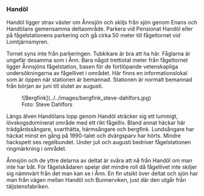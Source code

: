 ### Handöl

Handöl ligger strax väster om Ånnsjön och skiljs från sjön genom Enans och Handölans gemensamma deltaområde. Parkera vid Pensionat Handöl eller på fågelstationens parkering och gå cirka 50 meter till fågeltornet vid Lomtjärnsmyren.

Tornet syns inte från parkeringen. Tubkikare är bra att ha här. Fåglarna är ungefär desamma som i Ånn. Bara något trettiotal meter från fågeltornet ligger Ånnsjöns fågelstation, basen för de fortlöpande vetenskapliga undersökningarna av fågellivet i området. Här finns en informationslokal som är öppen när stationen är bemannad. Stationen är normalt bemannad från början av juni till slutet av augusti.

<figure>![Bergfink](../../images/bergfink_steve-dahlfors.jpg)<figcaption>Foto: Steve Dahlfors</figcaption></figure>

Längs älven Handölans lopp genom Handöl sträcker sig ett lummigt, lövskogsdominerat område med ett rikt fågelliv. Bland annat häckar här trädgårdssångare, svarthätta, härmsångare och bergfink. Lundsångare har häckat minst en gång på 1990-talet och dvärgsparv har hörts. Mindre hackspett ses regelbundet. Under juli och augusti bedriver fågelstationen ringmärkning i området.

Ånnsjön och de yttre delarna av deltat är svåra att nå från Handöl om man inte har båt. För fågelskådaren spelar det mindre roll då fågellivet inte skiljer sig nämnvärt från det man kan se i Ånn. En fin utsikt över deltat och sjön har man från vägen mellan Handöl och Bunnerviken, just där den utgår från täljstensfabriken.